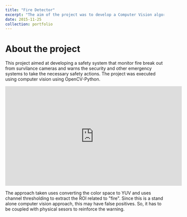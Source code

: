 ```yaml
---
title: "Fire Detector"
excerpt: "The aim of the project was to develop a Computer Vision algorithm to detect fire from video feed. This can be used in public places with surveillance cameras to monitor and notify any cases of fire breakout. <br/><br/><img src='/images/Fire_Detection.jpg'>"
date: 2015-11-25
collection: portfolio
---
```


About the project
===
This project aimed at developing a safety system that monitor fire break out from survilance cameras and warns the security and other emergency systems to take the necessary safety actions. The project was executed using computer vision using OpenCV-Python. 

<iframe width="560" height="315" src="https://www.youtube.com/embed/Hm-Vrb0lZRc" title="YouTube video player" frameborder="0" allow="accelerometer; autoplay; clipboard-write; encrypted-media; gyroscope; picture-in-picture; web-share" allowfullscreen></iframe>

The approach taken uses converting the color space to YUV and uses channel thresholding to extract the ROI related to "fire". Since this is a stand alone computer vision approach, this may have false positives. So, it has to be coupled with physical sesors to reinforce the warning.
